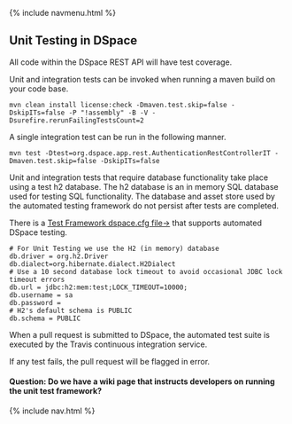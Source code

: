{% include navmenu.html %}

## Unit Testing in DSpace
All code within the DSpace REST API will have test coverage.

Unit and integration tests can be invoked when running a maven build on your code base.

`mvn clean install license:check -Dmaven.test.skip=false -DskipITs=false -P "!assembly" -B -V -Dsurefire.rerunFailingTestsCount=2`

A single integration test can be run in the following manner.

`mvn test -Dtest=org.dspace.app.rest.AuthenticationRestControllerIT -Dmaven.test.skip=false -DskipITs=false`

Unit and integration tests that require database functionality take place using a test h2 database. The h2 database is an in memory SQL database used for testing SQL functionality.  The database and asset store used by the automated testing framework do not persist after tests are completed.

There is a [Test Framework dspace.cfg file&rarr;](https://github.com/DSpace/DSpace/blob/rest-tutorial/dspace-api/src/test/data/dspaceFolder/config/local.cfg) that supports automated DSpace testing.

```
# For Unit Testing we use the H2 (in memory) database
db.driver = org.h2.Driver
db.dialect=org.hibernate.dialect.H2Dialect
# Use a 10 second database lock timeout to avoid occasional JDBC lock timeout errors
db.url = jdbc:h2:mem:test;LOCK_TIMEOUT=10000;
db.username = sa
db.password =
# H2's default schema is PUBLIC
db.schema = PUBLIC
```

When a pull request is submitted to DSpace, the automated test suite is executed by the Travis continuous integration service.

If any test fails, the pull request will be flagged in error.

#### Question: Do we have a wiki page that instructs developers on running the unit test framework?

{% include nav.html %}

